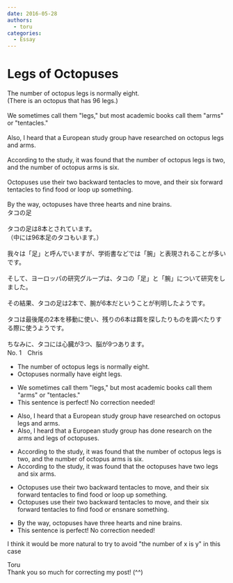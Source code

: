 ```yaml
---
date: 2016-05-28
authors:
  - toru
categories:
  - Essay
---
```


<h1 id="subject_show">Legs of Octopuses</h1>
<div class="date" hidden>May 28, 2016 16:09</div>
<div id="post"><div id="body_show_ori">
The number of octopus legs is normally eight.<br/>(There is an octopus that has 96 legs.)<br/><br/>We sometimes call them "legs," but most academic books call them "arms" or "tentacles."<br/><br/>Also, I heard that a European study group have researched on octopus legs and arms.<br/><br/>According to the study, it was found that the number of octopus legs is two, and the number of octopus arms is six.<br/><br/>Octopuses use their two backward tentacles to move, and their six forward tentacles to find food or loop up something.<br/><br/>By the way, octopuses have three hearts and nine brains.
</div></div>

<!-- more -->

<div id="post_ja"><div id="body_show_mo">
タコの足<br/><br/>タコの足は8本とされています。<br/>（中には96本足のタコもいます。）<br/><br/>我々は「足」と呼んでいますが、学術書などでは「腕」と表現されることが多いです。<br/><br/>そして、ヨーロッパの研究グループは、タコの「足」と「腕」について研究をしました。<br/><br/>その結果、タコの足は2本で、腕が6本だということが判明したようです。<br/><br/>タコは最後尾の2本を移動に使い、残りの6本は餌を探したりものを調べたりする際に使うようです。<br/><br/>ちなみに、タコには心臓が3つ、脳が9つあります。
</div></div>
<div id="block"><div class="first_name"> No. 1　<span class="just_name">Chris</span></div><div id="block2">
<ul class="correction_field">
<li class="incorrect">The number of octopus legs is normally eight.</li>
<li class="corrected correct">
<span class="f_blue">Octopuses normally have </span>eight legs.
</li>
</ul>
<ul class="correction_field">
<li class="incorrect">We sometimes call them "legs," but most academic books call them "arms" or "tentacles."</li>
<li class="corrected perfect">This sentence is perfect! No correction needed!</li>
</ul>
<ul class="correction_field">
<li class="incorrect">Also, I heard that a European study group have researched on octopus legs and arms.</li>
<li class="corrected correct">
Also, I heard that a European study group <span class="f_blue">has done</span> research <span class="f_blue">on the arms and legs of octopuses.</span>
</li>
</ul>
<ul class="correction_field">
<li class="incorrect">According to the study, it was found that the number of octopus legs is two, and the number of octopus arms is six.</li>
<li class="corrected correct">
According to the study, it was found that the <span class="f_blue">octopuses have</span> two <span class="f_blue">legs </span>and <span class="f_blue">six arms.</span>
</li>
</ul>
<ul class="correction_field">
<li class="incorrect">Octopuses use their two backward tentacles to move, and their six forward tentacles to find food or loop up something.</li>
<li class="corrected correct">
Octopuses use their two backward tentacles to move, and their six forward tentacles to find food or <span class="f_blue">ensnare</span> something.
</li>
</ul>
<ul class="correction_field">
<li class="incorrect">By the way, octopuses have three hearts and nine brains.</li>
<li class="corrected perfect">This sentence is perfect! No correction needed!</li>
</ul>
<p class="comment_small">
 I think it would be more natural to try to avoid "the number of x is y" in this case
</p>

</div><div class="name"><span class="just_name">Toru</span><br>
Thank you so much for correcting my post! (^^)
</div>
</div>
